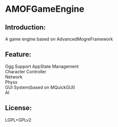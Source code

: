 # AMOFGameEngine

## Introduction:
A game engine based on AdvancedMogreFramework

## Feature:
Ogg Support
AppState Management  
Character Controller  
Network  
Physx  
GUI System(based on MQuickGUI)  
AI  

## License:
LGPL+GPLv2
